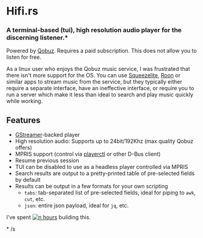 # Hifi.rs

### A terminal-based (tui), high resolution audio player for the discerning listener.<super>\*</super>

Powered by [Qobuz](https://www.qobuz.com). Requires a paid subscription. This does not allow you to listen for free.

As a linux user who enjoys the Qobuz music service, I was frustrated that there isn't more support for the OS. You can use [Squeezelite](https://github.com/ralph-irving/squeezelite), [Roon](https://roonlabs.com/) or similar apps to stream music from the service, but they typically either require a separate interface, have an ineffective interface, or require you to run a server which make it less than ideal to search and play music quickly while working.

## Features

- [GStreamer](https://gstreamer.freedesktop.org/)-backed player
- High resolution audio: Supports up to 24bit/192Khz (max quality Qobuz offers)
- MPRIS support (control via [playerctl](https://github.com/altdesktop/playerctl) or other D-Bus client)
- Resume previous session
- TUI can be disabled to use as a headless player controlled via MPRIS
- Search results are output to a pretty-printed table of pre-selected fields by default
- Results can be output in a few formats for your own scripting
  - `tabs`: tab-separated list of pre-selected fields, ideal for piping to `awk`, `cut`, etc.
  - `json`: entire json payload, ideal for `jq`, etc.

I've spent [![n hours](https://wakatime.com/badge/user/a20519d3-9690-4af7-ad04-136d21595be5/project/aaa28014-a87d-40db-961a-0d1ab3b0f3ea.svg)](https://wakatime.com/badge/user/a20519d3-9690-4af7-ad04-136d21595be5/project/aaa28014-a87d-40db-961a-0d1ab3b0f3ea) building this.

<super>\*</super> /s
